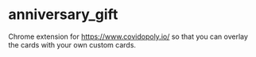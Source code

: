 # anniversary_gift
Chrome extension for https://www.covidopoly.io/ so that you can overlay the cards with your own custom cards.
